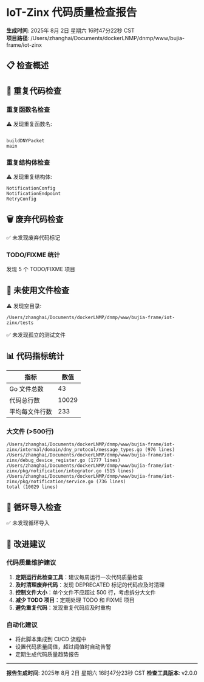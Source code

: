 # IoT-Zinx 代码质量检查报告

**生成时间**: 2025年 8月 2日 星期六 16时47分22秒 CST  
**项目路径**: /Users/zhanghai/Documents/dockerLNMP/dnmp/www/bujia-frame/iot-zinx  

## 📋 检查概述

## 🔄 重复代码检查

### 重复函数名检查

⚠️ 发现重复函数名:
```

buildDNYPacket
main
```

### 重复结构体检查

⚠️ 发现重复结构体:
```
NotificationConfig
NotificationEndpoint
RetryConfig
```

## 🗑️ 废弃代码检查

✅ 未发现废弃代码标记

### TODO/FIXME 统计

发现        5 个 TODO/FIXME 项目

## 📁 未使用文件检查

⚠️ 发现空目录:
```
/Users/zhanghai/Documents/dockerLNMP/dnmp/www/bujia-frame/iot-zinx/tests
```

✅ 未发现孤立的测试文件

## 📊 代码指标统计

| 指标 | 数值 |
|------|------|
| Go 文件总数 |       43 |
| 代码总行数 | 10029 |
| 平均每文件行数 | 233 |

### 大文件 (>500行)

```
/Users/zhanghai/Documents/dockerLNMP/dnmp/www/bujia-frame/iot-zinx/internal/domain/dny_protocol/message_types.go (976 lines)
/Users/zhanghai/Documents/dockerLNMP/dnmp/www/bujia-frame/iot-zinx/debug_device_register.go (1777 lines)
/Users/zhanghai/Documents/dockerLNMP/dnmp/www/bujia-frame/iot-zinx/pkg/notification/integrator.go (515 lines)
/Users/zhanghai/Documents/dockerLNMP/dnmp/www/bujia-frame/iot-zinx/pkg/notification/service.go (736 lines)
total (10029 lines)
```

## 🔄 循环导入检查

✅ 未发现循环导入

## 🎯 改进建议

### 代码质量维护建议

1. **定期运行此检查工具**：建议每周运行一次代码质量检查
2. **及时清理废弃代码**：发现 DEPRECATED 标记的代码应及时清理
3. **控制文件大小**：单个文件不应超过 500 行，考虑拆分大文件
4. **减少 TODO 项目**：定期处理 TODO 和 FIXME 项目
5. **避免重复代码**：发现重复代码应及时重构

### 自动化建议

- 将此脚本集成到 CI/CD 流程中
- 设置代码质量阈值，超过阈值时自动告警
- 定期生成代码质量趋势报告

---
**报告生成时间**: 2025年 8月 2日 星期六 16时47分23秒 CST
**检查工具版本**: v2.0.0
